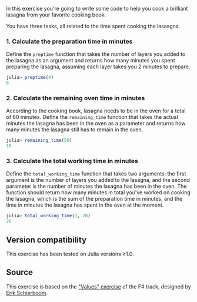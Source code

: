 In this exercise you're going to write some code to help you cook a brilliant lasagna from your favorite cooking book.

You have three tasks, all related to the time spent cooking the lasasgna.

### 1. Calculate the preparation time in minutes

Define the `preptime` function that takes the number of layers you added to the lasagna as an argument and returns how many minutes you spent preparing the lasagna, assuming each layer takes you 2 minutes to prepare.

```julia
julia> preptime(4)
8
```

### 2. Calculate the remaining oven time in minutes

According to the cooking book, lasagna needs to be in the oven for a total of 60 minutes.
Define the `remaining_time` function that takes the actual minutes the lasagna has been in the oven as a parameter and returns how many minutes the lasagna still has to remain in the oven. 

```julia
julia> remaining_time(50)
10
```

### 3. Calculate the total working time in minutes

Define the `total_working_time` function that takes two arguments: the first argument is the number of layers you added to the lasagna, and the second parameter is the number of minutes the lasagna has been in the oven.
The function should return how many minutes in total you've worked on cooking the lasagna, which is the sum of the preparation time in minutes, and the time in minutes the lasagna has spent in the oven at the moment.

```julia
julia> total_working_time(3, 20)
26
```

## Version compatibility

This exercise has been tested on Julia versions ≥1.0.

## Source

This exercise is based on the ["Values" exercise][source-pr] of the F# track, designed by [Erik Schierboom][source-erik].

[source-pr]: https://github.com/exercism/v3/pull/901
[source-erik]: https://github.com/ErikSchierboom
